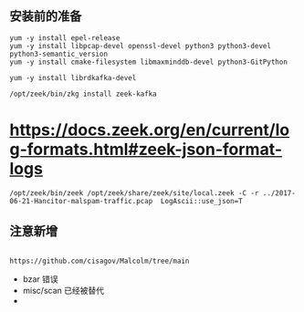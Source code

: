 ## 安装前的准备 
```
yum -y install epel-release 
yum -y install libpcap-devel openssl-devel python3 python3-devel python3-semantic_version
yum -y install cmake-filesystem libmaxminddb-devel python3-GitPython

yum -y install librdkafka-devel 

/opt/zeek/bin/zkg install zeek-kafka
```

# https://docs.zeek.org/en/current/log-formats.html#zeek-json-format-logs
```
/opt/zeek/bin/zeek /opt/zeek/share/zeek/site/local.zeek -C -r ../2017-06-21-Hancitor-malspam-traffic.pcap  LogAscii::use_json=T
```

## 注意新增 


```

https://github.com/cisagov/Malcolm/tree/main
```

- bzar 错误
- misc/scan 已经被替代
- 
